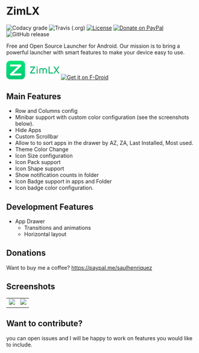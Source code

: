 # ZimLX 
![Codacy grade](https://img.shields.io/codacy/grade/b7b8e9a71417473ab7467a5984e41b36.svg?style=for-the-badge)  ![Travis (.org)](https://img.shields.io/travis/otakuhqz/ZimLX.svg?style=for-the-badge)    [![License](https://img.shields.io/badge/License-Apache%202.0-blue.svg?style=for-the-badge)](https://opensource.org/licenses/Apache-2.0)    [![Donate on PayPal](https://img.shields.io/badge/PayPal-Donate%20Now-orange.svg?style=for-the-badge)](https://paypal.me/saulhenriquez)    ![GitHub release](https://img.shields.io/github/release/otakuhqz/ZimLX.svg?style=for-the-badge)

Free and Open Source Launcher for Android.
Our mission is to bring a powerful launcher with smart features to make your device easy to use.

[<img src="Logo/logotype.png" width="28%" alt="Zim Launcher">](https://github.com/otakuhqz/ZimLX)         [<img src="https://f-droid.org/badge/get-it-on.png"
     alt="Get it on F-Droid"
     height="80">](https://f-droid.org/packages/org.zimmob.zimlx/)


## Main Features

* Row and Columns config
* Minibar support with custom color configuration (see the screenshots below).
* Hide Apps
* Custom Scrollbar
* Allow to to sort apps in the drawer by AZ, ZA, Last Installed, Most used.
* Theme Color Change
* Icon Size configuration
* Icon Pack support
* Icon Shape support
* Show notification counts in folder
* Icon Badge support in apps and Folder
* Icon badge color configuration.

## Development Features
* App Drawer
    * Transitions and animations
    * Horizontal layout
    
## Donations
Want to buy me a coffee? https://paypal.me/saulhenriquez


## Screenshots
<table>
    <tr>
        <td><img src="https://github.com/otakuhqz/ZimLX/blob/master/snapshots/zlxdesktop.jpg" width="256" />
        </td>
        <td><img src="https://github.com/otakuhqz/ZimLX/blob/master/snapshots/zlxfolder.jpg" width="256" />
        </td>
    </tr>
<table>

## Want to contribute?
you can open issues and I will be happy to work on features you would like to include.
